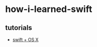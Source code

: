 # how-i-learned-swift

## tutorials
* [swift + OS X](https://www.raywenderlich.com/87002/getting-started-with-os-x-and-swift-tutorial-part-1)
